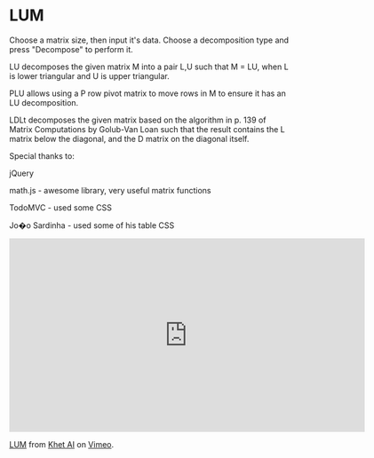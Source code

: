# LUM
Choose a matrix size, then input it's data. Choose a decomposition type and press "Decompose" to
perform it.

LU decomposes the given matrix M into a pair L,U such that M = LU, when L is lower triangular and U
is upper triangular.

PLU allows using a P row pivot matrix to move rows in M to ensure it has an LU decomposition.

LDLt decomposes the given matrix based on the algorithm in p. 139 of Matrix Computations by
Golub-Van Loan such that the result contains the L matrix below the diagonal, and the D matrix
on the diagonal itself.

Special thanks to:

jQuery

math.js - awesome library, very useful matrix functions

TodoMVC - used some CSS

Jo�o Sardinha - used some of his table CSS

<iframe src="https://player.vimeo.com/video/179744631" width="640" height="349" frameborder="0" webkitallowfullscreen mozallowfullscreen allowfullscreen></iframe>
<p><a href="https://vimeo.com/179744631">LUM</a> from <a href="https://vimeo.com/user50492336">Khet AI</a> on <a href="https://vimeo.com">Vimeo</a>.</p>